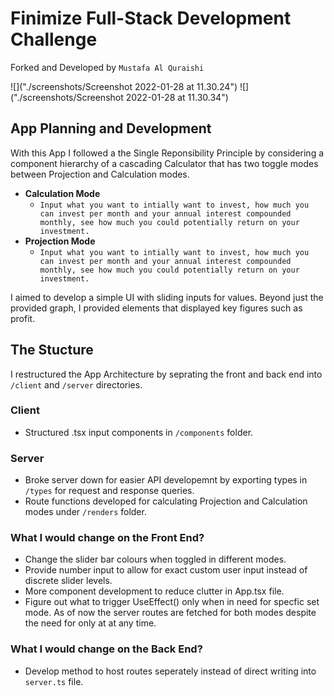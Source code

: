 # Finimize Full-Stack Development Challenge

Forked and Developed by `Mustafa Al Quraishi`

![]("./screenshots/Screenshot 2022-01-28 at 11.30.24")
![]("./screenshots/Screenshot 2022-01-28 at 11.30.34")

## App Planning and Development

With this App I followed a the Single Reponsibility Principle by considering a component hierarchy of a cascading Calculator that has two toggle modes between Projection and Calculation modes.

- **Calculation Mode**
  - `Input what you want to intially want to invest, how much you can invest per month and your annual interest compounded monthly, see how much you could potentially return on your investment.`
- **Projection Mode**
  - `Input what you want to intially want to invest, how much you can invest per month and your annual interest compounded monthly, see how much you could potentially return on your investment.`

I aimed to develop a simple UI with sliding inputs for values. Beyond just the provided graph, I provided elements that displayed key figures such as profit.

## The Stucture

I restructured the App Architecture by seprating the front and back end into `/client` and `/server` directories.

### Client

- Structured .tsx input components in `/components` folder.

### Server

- Broke server down for easier API developemnt by exporting types in `/types` for request and response queries.
- Route functions developed for calculating Projection and Calculation modes under `/renders` folder.

### What I would change on the Front End?

- Change the slider bar colours when toggled in different modes.
- Provide number input to allow for exact custom user input instead of discrete slider levels.
- More component development to reduce clutter in App.tsx file.
- Figure out what to trigger UseEffect() only when in need for specfic set mode. As of now the server routes are fetched for both modes despite the need for only at at any time.

### What I would change on the Back End?

- Develop method to host routes seperately instead of direct writing into `server.ts` file.
